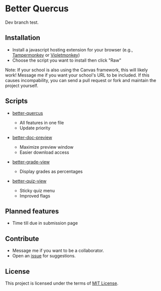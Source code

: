 # Better Quercus

Dev branch test.

## Installation

- Install a javascript hosting extension for your browser (e.g., [Tampermonkey](https://www.tampermonkey.net/) or [Violetmonkey](https://violentmonkey.github.io/get-it/))
- Choose the script you want to install then click "Raw"

Note: If your school is also using the Canvas framework, this will likely work! Message me if you want your school's URL to be included. If this causes incompability, you can send a pull request or fork and maintain the project yourself.

## Scripts

- [better-quercus](https://github.com/alanjyu/better-quercus.js/blob/main/better-quercus.user.js)
  - All features in one file
  - Update priority

- [better-doc-preview](https://github.com/alanjyu/better-quercus.js/blob/main/better-doc-preview.user.js)
  - Maximize preview window
  - Easier download access

- [better-grade-view](https://github.com/alanjyu/better-quercus.js/blob/main/better-grade-view.user.js) 
  - Display grades as percentages

- [better-quiz-view](https://github.com/alanjyu/better-quercus.js/blob/main/better-quiz-view.user.js) 
  - Sticky quiz menu
  - Improved flags

## Planned features

- Time till due in submission page

## Contribute
- Message me if you want to be a collaborator.
- Open an [issue](https://github.com/alanjyu/better-quercus.js/issues) for suggestions.

## License

This project is licensed under the terms of [MIT License](https://opensource.org/licenses/MIT). 
